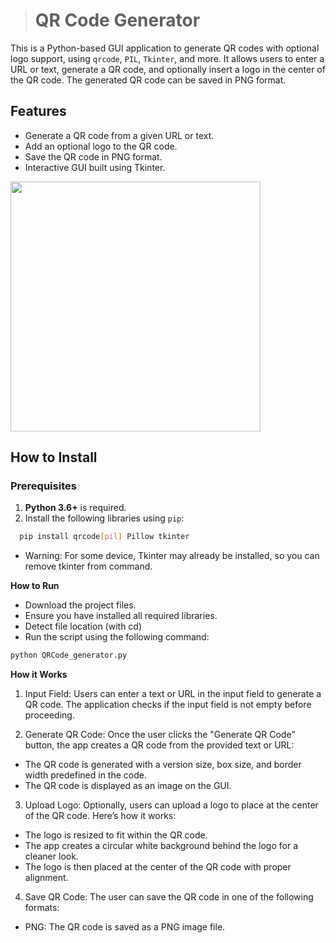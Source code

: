 > # QR Code Generator

This is a Python-based GUI application to generate QR codes with optional logo support, using `qrcode`, `PIL`, `Tkinter`, and more. It allows users to enter a URL or text, generate a QR code, and optionally insert a logo in the center of the QR code. The generated QR code can be saved in PNG format.

## Features
* Generate a QR code from a given URL or text.
* Add an optional logo to the QR code.
* Save the QR code in PNG format.
* Interactive GUI built using Tkinter.

<img src="https://github.com/user-attachments/assets/97cb29cc-bab3-4f4c-ad2f-6d83d5f5ad15" width="400"/>


## How to Install

### Prerequisites
1. **Python 3.6+** is required.
2. Install the following libraries using `pip`:
``` bash
  pip install qrcode[pil] Pillow tkinter
  ```
* Warning: For some device, Tkinter may already be installed, so you can remove tkinter from command.

**How to Run**
* Download the project files.
* Ensure you have installed all required libraries.
* Detect file location (with cd)
* Run the script using the following command:
``` bash
python QRCode_generator.py
```
**How it Works**

1. Input Field: Users can enter a text or URL in the input field to generate a QR code. The application checks if the input field is not empty before proceeding.

2. Generate QR Code: Once the user clicks the "Generate QR Code" button, the app creates a QR code from the provided text or URL:

  * The QR code is generated with a version size, box size, and border width predefined in the code.
  * The QR code is displayed as an image on the GUI.
    
3. Upload Logo: Optionally, users can upload a logo to place at the center of the QR code. Here’s how it works:

  * The logo is resized to fit within the QR code.
  * The app creates a circular white background behind the logo for a cleaner look.
  * The logo is then placed at the center of the QR code with proper alignment.
    
4. Save QR Code: The user can save the QR code in one of the following formats:

  * PNG: The QR code is saved as a PNG image file.
